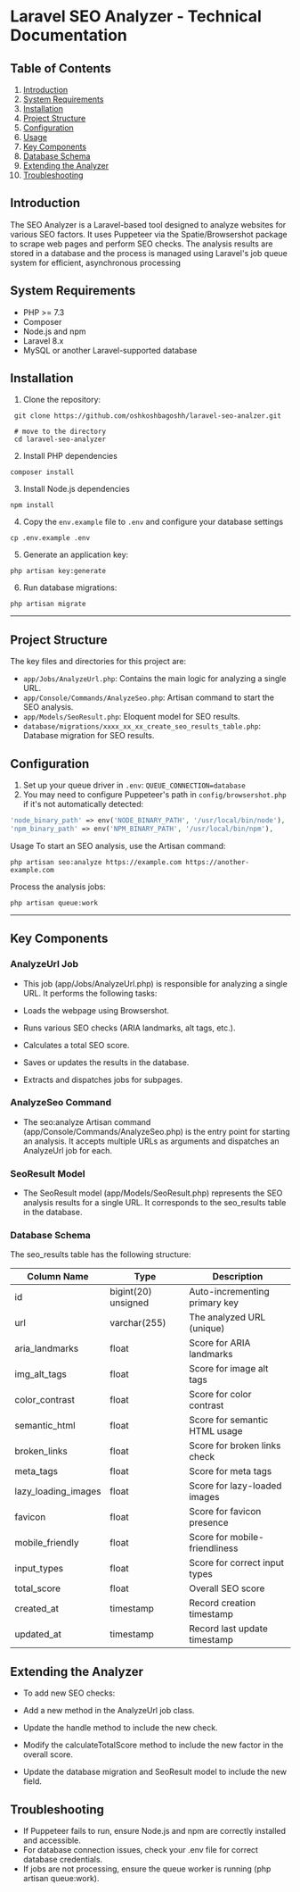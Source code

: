 # Laravel SEO Analyzer - Technical Documentation


## Table of Contents
1. [Introduction](#introduction)
2. [System Requirements](#system-requirements)
3. [Installation](#installation)
4. [Project Structure](#project-structure)
5. [Configuration](#configuration)
6. [Usage](#usage)
7. [Key Components](#key-components)
8. [Database Schema](#database-schema)
9. [Extending the Analyzer](#extending-the-analyzer)
10. [Troubleshooting](#troubleshooting)


## Introduction

The SEO Analyzer is a Laravel-based tool designed to analyze websites for various SEO factors. It uses Puppeteer via the Spatie/Browsershot package to scrape web pages and perform SEO checks. The analysis results are stored in a database and the process is managed using Laravel's job queue system for efficient, asynchronous processing

## System Requirements

- PHP >= 7.3
- Composer
- Node.js and npm
- Laravel 8.x
- MySQL or another Laravel-supported database

## Installation

1. Clone the repository:
```shell
 git clone https://github.com/oshkoshbagoshh/laravel-seo-analzer.git
 
 # move to the directory 
 cd laravel-seo-analyzer
  ```
2. Install PHP dependencies 
```shell
composer install 
```

3. Install Node.js dependencies
```shell
npm install 
```

4. Copy the `env.example` file to `.env` and configure your database settings
```shell
cp .env.example .env
```
5. Generate an application key:
```shell
php artisan key:generate
```
6. Run database migrations:
```shell
php artisan migrate
```

---
## Project Structure 
The key files and directories for this project are:

- `app/Jobs/AnalyzeUrl.php`: Contains the main logic for analyzing a single URL.
- `app/Console/Commands/AnalyzeSeo.php`: Artisan command to start the SEO analysis.
- `app/Models/SeoResult.php`: Eloquent model for SEO results.
- `database/migrations/xxxx_xx_xx_create_seo_results_table.php`: Database migration for SEO results.

## Configuration

1. Set up your queue driver in `.env`: `QUEUE_CONNECTION=database`
2. You may need to configure Puppeteer's path in `config/browsershot.php` if it's not automatically detected:
```php
'node_binary_path' => env('NODE_BINARY_PATH', '/usr/local/bin/node'),
'npm_binary_path' => env('NPM_BINARY_PATH', '/usr/local/bin/npm'),
```
Usage
To start an SEO analysis, use the Artisan command:
```
php artisan seo:analyze https://example.com https://another-example.com
```

Process the analysis jobs:
```
php artisan queue:work
```
---


## Key Components

### AnalyzeUrl Job
- This job (app/Jobs/AnalyzeUrl.php) is responsible for analyzing a single URL. It performs the following tasks:

- Loads the webpage using Browsershot.
- Runs various SEO checks (ARIA landmarks, alt tags, etc.).
- Calculates a total SEO score.
- Saves or updates the results in the database.
- Extracts and dispatches jobs for subpages.

### AnalyzeSeo Command
- The seo:analyze Artisan command (app/Console/Commands/AnalyzeSeo.php) is the entry point for starting an analysis. It accepts multiple URLs as arguments and dispatches an AnalyzeUrl job for each.

### SeoResult Model
- The SeoResult model (app/Models/SeoResult.php) represents the SEO analysis results for a single URL. It corresponds to the seo_results table in the database.

### Database Schema
The seo_results table has the following structure:

| Column Name | Type | Description |
|-------------|------|-------------|
| id | bigint(20) unsigned | Auto-incrementing primary key |
| url | varchar(255) | The analyzed URL (unique) |
| aria_landmarks | float | Score for ARIA landmarks |
| img_alt_tags | float | Score for image alt tags |
| color_contrast | float | Score for color contrast |
| semantic_html | float | Score for semantic HTML usage |
| broken_links | float | Score for broken links check |
| meta_tags | float | Score for meta tags |
| lazy_loading_images | float | Score for lazy-loaded images |
| favicon | float | Score for favicon presence |
| mobile_friendly | float | Score for mobile-friendliness |
| input_types | float | Score for correct input types |
| total_score | float | Overall SEO score |
| created_at | timestamp | Record creation timestamp |
| updated_at | timestamp | Record last update timestamp |


## Extending the Analyzer
- To add new SEO checks:

- Add a new method in the AnalyzeUrl job class.
- Update the handle method to include the new check.
- Modify the calculateTotalScore method to include the new factor in the overall score.
- Update the database migration and SeoResult model to include the new field.

## Troubleshooting
- If Puppeteer fails to run, ensure Node.js and npm are correctly installed and accessible.
- For database connection issues, check your .env file for correct database credentials.
- If jobs are not processing, ensure the queue worker is running (php artisan queue:work).
